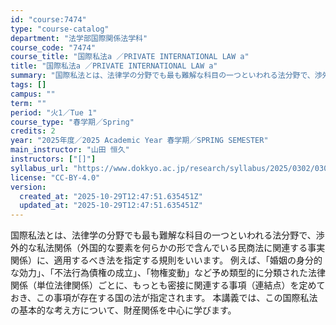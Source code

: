 ```yaml
---
id: "course:7474"
type: "course-catalog"
department: "法学部国際関係法学科"
course_code: "7474"
course_title: "国際私法a ／PRIVATE INTERNATIONAL LAW a"
title: "国際私法a ／PRIVATE INTERNATIONAL LAW a"
summary: "国際私法とは、法律学の分野でも最も難解な科目の一つといわれる法分野で、渉外的な私法関係（外国的な要素を何らかの形で含んでいる民商法に関連する事実関係）に、適用するべき法を指定する規則をいいます。 例えば、「婚姻の身分的な効力」、「不法行為債…"
tags: []
campus: ""
term: ""
period: "火1／Tue 1"
course_type: "春学期／Spring"
credits: 2
year: "2025年度／2025 Academic Year 春学期／SPRING SEMESTER"
main_instructor: "山田 恒久"
instructors: ["[]"]
syllabus_url: "https://www.dokkyo.ac.jp/research/syllabus/2025/0302/0302_07474_ja_JP.html"
license: "CC-BY-4.0"
version:
  created_at: "2025-10-29T12:47:51.635451Z"
  updated_at: "2025-10-29T12:47:51.635451Z"
---
```

国際私法とは、法律学の分野でも最も難解な科目の一つといわれる法分野で、渉外的な私法関係（外国的な要素を何らかの形で含んでいる民商法に関連する事実関係）に、適用するべき法を指定する規則をいいます。 例えば、「婚姻の身分的な効力」、「不法行為債権の成立」、「物権変動」など予め類型的に分類された法律関係（単位法律関係）ごとに、もっとも密接に関連する事項（連結点）を定めておき、この事項が存在する国の法が指定されます。 本講義では、この国際私法の基本的な考え方について、財産関係を中心に学びます。
